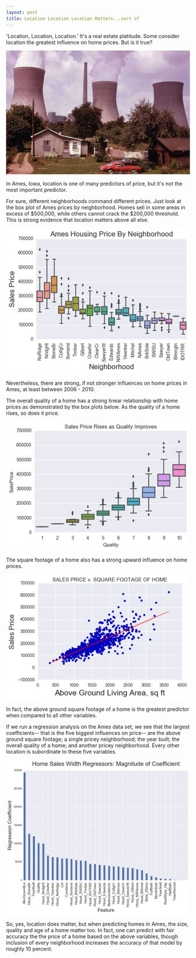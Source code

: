 ```yaml
---
layout: post
title: Location Location Location Matters...sort of
---
```


'Location, Location, Location.' It's a real estate platitude. Some consider location the greatest influence on home prices. But is it true?

![nukesmap](../images/Project3Housing/bad-location.png)

In Ames, Iowa, location is one of many predictors of price, but it's not the most important predictor.

For sure, different neighborhoods command different prices. Just look at the box plot of Ames prices by neighborhood. Homes sell in some areas in excess of $500,000, while others cannot crack the $200,000 threshold. This is strong evidence that location matters above all else.

![hoodmap](../images/Project3Housing/Neighborhood.png)

Nevertheless, there are strong, if not stronger influences on home prices in Ames, at least between 2006 - 2010.

The overall quality of a home has a strong linear relationship with home prices as demonstrated by the box plots below. As the quality of a home rises, so does it price.

![Qualitymap](../images/Project3Housing/Quality.png)

The square footage of a home also has a strong upward influence on home prices.

![Groundmap](../images/Project3Housing/Ground.png)

In fact, the above ground square footage of a home is the greatest predictor when compared to all other variables.

If we run a regression analysis on the Ames data set, we see that the largest coefficients-- that is the five biggest influences on price-- are the above ground square footage;  a single pricey neighborhood;  the year built; the overall quality of a home; and another pricey neighborhood. Every other location is subordinate to these five variables.

![heatmap](../images/Project3Housing/Regressors.png)

So, yes, location does matter, but when predicting homes in Ames, the size, quality and age of a home matter too. In fact, one can predict with fair accuracy the the price of a home based on the above variables, though inclusion of every neighborhood increases the accuracy of that model by roughly 10 percent.
